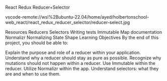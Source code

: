 React Redux Reducer+Selector

vscode-remote://wsl%2Bubuntu-22.04/home/ayed/holbertonschool-web_react/react_redux_reducer_selector/reducer-select.jpg


Resources
Reducers
Selectors
Writing tests
Immutable Map documentation
Normalizr
Normalizing State Shape
Learning Objectives
By the end of this project, you should be able to:

Explain the purpose and role of a reducer within your application.
Understand why a reducer should stay as pure as possible.
Recognize why mutations should not happen within a reducer.
Use Immutable within the reducer.
Utilize Normalizr within the app.
Understand selectors: what they are and when to use them.


[def]: image.png